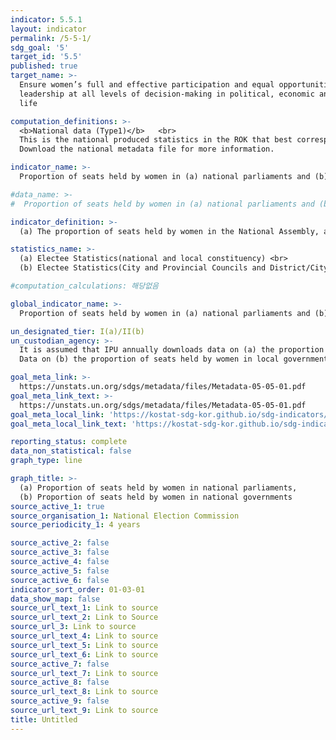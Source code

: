 ```yaml
---
indicator: 5.5.1
layout: indicator
permalink: /5-5-1/
sdg_goal: '5'
target_id: '5.5'
published: true
target_name: >-
  Ensure women’s full and effective participation and equal opportunities for
  leadership at all levels of decision-making in political, economic and public
  life

computation_definitions: >-
  <b>National data (Type1)</b>   <br>
  This is the national produced statistics in the ROK that best corresponds to the definition of UN SDGs indicators. <br>
  Download the national metadata file for more information.

indicator_name: >-
  Proportion of seats held by women in (a) national parliaments and (b) National governments

#data_name: >-
#  Proportion of seats held by women in (a) national parliaments and (b) National governments

indicator_definition: >-
  (a) The proportion of seats held by women in the National Assembly, and (b) the proportion of seats held by women in local governments

statistics_name: >-
  (a) Electee Statistics(national and local constituency) <br>
  (b) Electee Statistics(City and Provincial Councils and District/City/County Councils)

#computation_calculations: 해당없음

global_indicator_name: >-
  Proportion of seats held by women in (a) national parliaments and (b) National governments

un_designated_tier: I(a)/II(b)
un_custodian_agency: >-
  It is assumed that IPU annually downloads data on (a) the proportion of seats held by women in the national parliament from the website of the National Assembly. <br>
  Data on (b) the proportion of seats held by women in local governments is provided by Statistics Korea to UN Women

goal_meta_link: >-
  https://unstats.un.org/sdgs/metadata/files/Metadata-05-05-01.pdf   
goal_meta_link_text: >-
  https://unstats.un.org/sdgs/metadata/files/Metadata-05-05-01.pdf   
goal_meta_local_link: 'https://kostat-sdg-kor.github.io/sdg-indicators/public/data/Metadata-05-05-01_ENG.pdf'
goal_meta_local_link_text: 'https://kostat-sdg-kor.github.io/sdg-indicators/public/data/Metadata-05-05-01_ENG.pdf'

reporting_status: complete
data_non_statistical: false
graph_type: line

graph_title: >-
  (a) Proportion of seats held by women in national parliaments, 
  (b) Proportion of seats held by women in national governments
source_active_1: true
source_organisation_1: National Election Commission
source_periodicity_1: 4 years

source_active_2: false
source_active_3: false
source_active_4: false
source_active_5: false
source_active_6: false
indicator_sort_order: 01-03-01
data_show_map: false
source_url_text_1: Link to source
source_url_text_2: Link to Source
source_url_3: Link to source
source_url_text_4: Link to source
source_url_text_5: Link to source
source_url_text_6: Link to source
source_active_7: false
source_url_text_7: Link to source
source_active_8: false
source_url_text_8: Link to source
source_active_9: false
source_url_text_9: Link to source
title: Untitled
---
```

